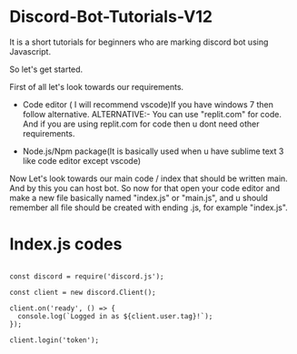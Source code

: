 # Discord-Bot-Tutorials-V12
It is a short tutorials for beginners who are marking discord bot using Javascript. 

So let's get started.

First of all let's look towards our requirements.
 - Code editor ( I will recommend vscode)If you have windows 7 then follow alternative. 
 ALTERNATIVE:- You can use "replit.com" for code. And if you are using replit.com for code then u dont need other requirements. 

 - Node.js/Npm package(It is basically used when u have sublime text 3 like code editor except vscode)


Now Let's look towards our main code / index that should be written main. And by this you can host bot.
So now for that open your code editor and make a new file basically named "index.js" or "main.js", and u should remember all file should be created with ending .js, for example "index.js".

# Index.js codes 
```index

const discord = require('discord.js');

const client = new discord.Client();

client.on('ready', () => {
  console.log(`Logged in as ${client.user.tag}!`);
});

client.login('token');

```

